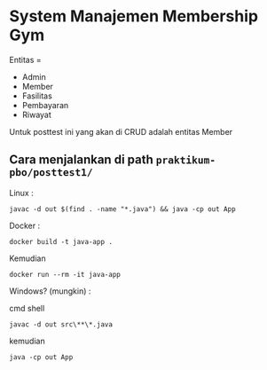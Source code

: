 # System Manajemen Membership Gym
Entitas = 
- Admin
- Member
- Fasilitas
- Pembayaran
- Riwayat

Untuk posttest ini yang akan di CRUD adalah entitas Member 

## Cara menjalankan di path ```praktikum-pbo/posttest1/```

Linux :

```javac -d out $(find . -name "*.java") && java -cp out App```

Docker :

```docker build -t java-app .```

Kemudian


```docker run --rm -it java-app```


Windows? (mungkin) :

cmd shell

```javac -d out src\**\*.java``` 

kemudian

```java -cp out App```
